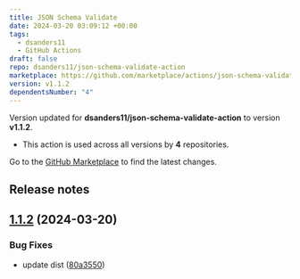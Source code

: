 ```yaml
---
title: JSON Schema Validate
date: 2024-03-20 03:09:12 +00:00
tags:
  - dsanders11
  - GitHub Actions
draft: false
repo: dsanders11/json-schema-validate-action
marketplace: https://github.com/marketplace/actions/json-schema-validate
version: v1.1.2
dependentsNumber: "4"
---
```



Version updated for **dsanders11/json-schema-validate-action** to version **v1.1.2**.
- This action is used across all versions by **4** repositories.

Go to the [GitHub Marketplace](https://github.com/marketplace/actions/json-schema-validate) to find the latest changes.

## Release notes

## [1.1.2](https://github.com/dsanders11/json-schema-validate-action/compare/v1.1.1...v1.1.2) (2024-03-20)


### Bug Fixes

* update dist ([80a3550](https://github.com/dsanders11/json-schema-validate-action/commit/80a355077d1e23287030ac8abb7e01dc46c10d89))




